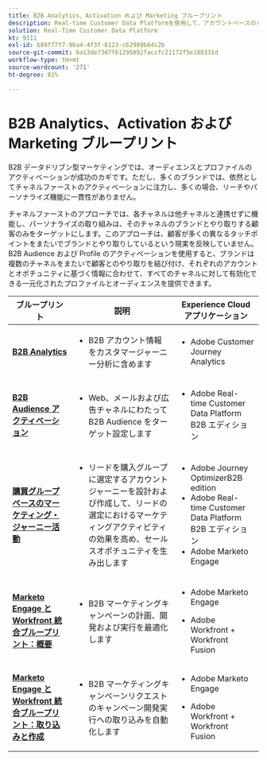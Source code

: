 ```yaml
---
title: B2B Analytics、Activation および Marketing ブループリント
description: Real-time Customer Data Platform​を使用して、アカウントベースのオーディエンスと、プロファイル中心のカスタマーエクスペリエンスを提供します。
solution: Real-Time Customer Data Platform
kt: 9311
exl-id: b89f77f7-96a4-4f3f-8123-c62989b64c2b
source-git-commit: 6a13de73d7f61295092faccfc21172f5e188331d
workflow-type: tm+mt
source-wordcount: '271'
ht-degree: 81%

---
```


# B2B Analytics、Activation および Marketing ブループリント

B2B データドリブン型マーケティングでは、オーディエンスとプロファイルのアクティベーションが成功のカギです。ただし、多くのブランドでは、依然としてチャネルファーストのアクティベーションに注力し、多くの場合、リーチやパーソナライズ機能に一貫性がありません。

チャネルファーストのアプローチでは、各チャネルは他チャネルと連携せずに機能し、パーソナライズの取り組みは、そのチャネルのブランドとやり取りする顧客のみをターゲットにします。このアプローチは、顧客が多くの異なるタッチポイントをまたいでブランドとやり取りしているという現実を反映していません。B2B Audience および Profile のアクティベーションを使用すると、ブランドは複数のチャネルをまたいで顧客とのやり取りを結び付け、それぞれのアカウントとオポチュニティに基づく情報に合わせて、すべてのチャネルに対して有効化できる一元化されたプロファイルとオーディエンスを提供できます。

| ブループリント | 説明 | Experience Cloud アプリケーション |
|---|---|---|
| **[B2B Analytics](https://experienceleague.adobe.com/docs/analytics-platform/using/cja-usecases/b2b.html?lang=ja)** | <ul><li>B2B アカウント情報をカスタマージャーニー分析に含めます</li></ul> | <ul><li>Adobe Customer Journey Analytics</li></ul> |
| **[B2B Audience アクティベーション](b2bactivation.md)** | <ul><li>Web、メールおよび広告チャネルにわたって B2B Audience をターゲット設定します</li></ul> | <ul><li>Adobe Real-time Customer Data Platform B2B エディション</li></ul> |
| **[購買グループベースのマーケティング・ジャーニー活動](./b2b-buying-group-journeys.md)** | <ul><li>リードを購入グループに選定するアカウントジャーニーを設計および作成して、リードの選定におけるマーケティングアクティビティの効果を高め、セールスオポチュニティを生み出します</li></ul> | <ul><li>Adobe Journey OptimizerB2B edition</li><li>Adobe Real-time Customer Data Platform B2B エディション</li><li>Adobe Marketo Engage</li></ul> |
| **[Marketo Engage と Workfront 統合ブループリント：概要](/help/blueprints/b2b/marketo-engage-and-workfront-integration-blueprint/overview.md)** | <ul><li>B2B マーケティングキャンペーンの計画、開発および実行を最適化します</li></ul> | <ul><li>Adobe Marketo Engage</li></ul><ul><li>Adobe Workfront + Workfront Fusion</li></ul> |
| **[Marketo Engage と Workfront 統合ブループリント：取り込みと作成](/help/blueprints/b2b/marketo-engage-and-workfront-integration-blueprint/intake-and-create.md)** | <ul><li>B2B マーケティングキャンペーンリクエストのキャンペーン開発実行への取り込みを自動化します</li></ul> | <ul><li>Adobe Marketo Engage</li></ul><ul><li>Adobe Workfront + Workfront Fusion</li></ul> |
